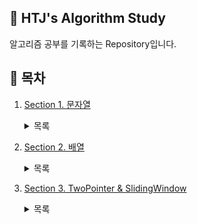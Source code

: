 ## 📕 HTJ's Algorithm Study  
알고리즘 공부를 기록하는 Repository입니다.  

## 📌 목차
1. [Section 1. 문자열](https://github.com/han-tomas/HTJ_AlgorithmStudy/tree/master/Section1_%EB%AC%B8%EC%9E%90%EC%97%B4/src)<details><summary>목록</summary>1. [문자 찾기](https://github.com/han-tomas/HTJ_AlgorithmStudy/tree/master/Section1_%EB%AC%B8%EC%9E%90%EC%97%B4/src/section1_01_%EB%AC%B8%EC%9E%90%EC%B0%BE%EA%B8%B0)<br>2. [대소문자 변환](https://github.com/han-tomas/HTJ_AlgorithmStudy/tree/master/Section1_%EB%AC%B8%EC%9E%90%EC%97%B4/src/section1_02_%EB%8C%80%EC%86%8C%EB%AC%B8%EC%9E%90%EB%B3%80%ED%99%98)<br>3. [문장 속 단어](https://github.com/han-tomas/HTJ_AlgorithmStudy/tree/master/Section1_%EB%AC%B8%EC%9E%90%EC%97%B4/src/section1_03_%EB%AC%B8%EC%9E%A5%EC%86%8D%EB%8B%A8%EC%96%B4)<br>4. [단어 뒤집기](https://github.com/han-tomas/HTJ_AlgorithmStudy/tree/master/Section1_%EB%AC%B8%EC%9E%90%EC%97%B4/src/section1_04_%EB%8B%A8%EC%96%B4%EB%92%A4%EC%A7%91%EA%B8%B0)<br>5. [특정 문자 뒤집기](https://github.com/han-tomas/HTJ_AlgorithmStudy/tree/master/Section1_%EB%AC%B8%EC%9E%90%EC%97%B4/src/section1_05_%ED%8A%B9%EC%A0%95%EB%AC%B8%EC%9E%90%EB%92%A4%EC%A7%91%EA%B8%B0)<br>6. [중복문자제거](https://github.com/han-tomas/HTJ_AlgorithmStudy/tree/master/Section1_%EB%AC%B8%EC%9E%90%EC%97%B4/src/section1_06_%EC%A4%91%EB%B3%B5%EB%AC%B8%EC%9E%90%EC%A0%9C%EA%B1%B0)<br>7. [회문 문자열](https://github.com/han-tomas/HTJ_AlgorithmStudy/tree/master/Section1_%EB%AC%B8%EC%9E%90%EC%97%B4/src/section1_07_%ED%9A%8C%EB%AC%B8%EB%AC%B8%EC%9E%90%EC%97%B4)<br>8. [유효한 팰린드롬](https://github.com/han-tomas/HTJ_AlgorithmStudy/tree/master/Section1_%EB%AC%B8%EC%9E%90%EC%97%B4/src/section1_08_%EC%9C%A0%ED%9A%A8%ED%95%9C%ED%8C%B0%EB%A6%B0%EB%93%9C%EB%A1%AC)<br>9. [숫자만 추출](https://github.com/han-tomas/HTJ_AlgorithmStudy/tree/master/Section1_%EB%AC%B8%EC%9E%90%EC%97%B4/src/section1_09_%EC%88%AB%EC%9E%90%EB%A7%8C%EC%B6%94%EC%B6%9C)<br>10. [가장 짧은 문자거리](https://github.com/han-tomas/HTJ_AlgorithmStudy/tree/master/Section1_%EB%AC%B8%EC%9E%90%EC%97%B4/src/section1_10_%EA%B0%80%EC%9E%A5%EC%A7%A7%EC%9D%80%EB%AC%B8%EC%9E%90%EA%B1%B0%EB%A6%AC)<br>11. [문자열 압축](https://github.com/han-tomas/HTJ_AlgorithmStudy/tree/master/Section1_%EB%AC%B8%EC%9E%90%EC%97%B4/src/section1_11_%EB%AC%B8%EC%9E%90%EC%97%B4%EC%95%95%EC%B6%95)<br>12. [암호](https://github.com/han-tomas/HTJ_AlgorithmStudy/tree/master/Section1_%EB%AC%B8%EC%9E%90%EC%97%B4/src/section1_12_%EC%95%94%ED%98%B8)<br></details>

2. [Section 2. 배열](https://github.com/han-tomas/HTJ_AlgorithmStudy/tree/master/Section2_%EB%B0%B0%EC%97%B4/src)<details><summary>목록</summary>1. [큰 수 출력하기](https://github.com/han-tomas/HTJ_AlgorithmStudy/tree/master/Section2_%EB%B0%B0%EC%97%B4/src/section2_01_%ED%81%B0%EC%88%98%EC%B6%9C%EB%A0%A5%ED%95%98%EA%B8%B0)<br>2. [보이는 학생](https://github.com/han-tomas/HTJ_AlgorithmStudy/tree/master/Section2_%EB%B0%B0%EC%97%B4/src/section2_02_%EB%B3%B4%EC%9D%B4%EB%8A%94%ED%95%99%EC%83%9D)<br>3. [가위 바위 보](https://github.com/han-tomas/HTJ_AlgorithmStudy/tree/master/Section2_%EB%B0%B0%EC%97%B4/src/section2_03_%EA%B0%80%EC%9C%84%EB%B0%94%EC%9C%84%EB%B3%B4)<br>4. [피보나치 수열](https://github.com/han-tomas/HTJ_AlgorithmStudy/tree/master/Section2_%EB%B0%B0%EC%97%B4/src/section2_04_%ED%94%BC%EB%B3%B4%EB%82%98%EC%B9%98%EC%88%98%EC%97%B4)<br>5. [소수(에라토스테네스의 체)](https://github.com/han-tomas/HTJ_AlgorithmStudy/tree/master/Section2_%EB%B0%B0%EC%97%B4/src/section2_05_%EC%86%8C%EC%88%98_%EC%97%90%EB%9D%BC%ED%86%A0%EC%8A%A4%ED%85%8C%EB%84%A4%EC%8A%A4%EC%9D%98%EC%B2%B4)<br>6. [뒤집은 소수](https://github.com/han-tomas/HTJ_AlgorithmStudy/tree/master/Section2_%EB%B0%B0%EC%97%B4/src/section2_06_%EB%92%A4%EC%A7%91%EC%9D%80%EC%86%8C%EC%88%98)<br>7. [점수 계산](https://github.com/han-tomas/HTJ_AlgorithmStudy/tree/master/Section2_%EB%B0%B0%EC%97%B4/src/section2_07_%EC%A0%90%EC%88%98%EA%B3%84%EC%82%B0)<br>8. [등수 구하기](https://github.com/han-tomas/HTJ_AlgorithmStudy/tree/master/Section2_%EB%B0%B0%EC%97%B4/src/section2_08_%EB%93%B1%EC%88%98%EA%B5%AC%ED%95%98%EA%B8%B0)<br>9. [격자판 최대합](https://github.com/han-tomas/HTJ_AlgorithmStudy/tree/master/Section2_%EB%B0%B0%EC%97%B4/src/section2_09_%EA%B2%A9%EC%9E%90%ED%8C%90%EC%B5%9C%EB%8C%80%ED%95%A9)<br>10. [봉우리](https://github.com/han-tomas/HTJ_AlgorithmStudy/tree/master/Section2_%EB%B0%B0%EC%97%B4/src/section2_10_%EB%B4%89%EC%9A%B0%EB%A6%AC)<br>11. [임시반장 정하기](https://github.com/han-tomas/HTJ_AlgorithmStudy/tree/master/Section2_%EB%B0%B0%EC%97%B4/src/section2_11_%EC%9E%84%EC%8B%9C%EB%B0%98%EC%9E%A5%EC%A0%95%ED%95%98%EA%B8%B0)<br>12. [멘토링](https://github.com/han-tomas/HTJ_AlgorithmStudy/tree/master/Section2_%EB%B0%B0%EC%97%B4/src/section2_12_%EB%A9%98%ED%86%A0%EB%A7%81)<br></details>

3. [Section 3. TwoPointer & SlidingWindow](https://github.com/han-tomas/HTJ_AlgorithmStudy/tree/master/Section3_TwoPointer_%26_SlidingWindow/src)<details><summary>목록</summary>1. [두 배열 합치기](https://github.com/han-tomas/HTJ_AlgorithmStudy/tree/master/Section3_TwoPointer_%26_SlidingWindow/src/section3_01_%EB%91%90%EB%B0%B0%EC%97%B4%ED%95%A9%EC%B9%98%EA%B8%B0)<br>2. [공통 원소 구하기](https://github.com/han-tomas/HTJ_AlgorithmStudy/tree/master/Section3_TwoPointer_%26_SlidingWindow/src/section3_02_%EA%B3%B5%ED%86%B5%EC%9B%90%EC%86%8C%EA%B5%AC%ED%95%98%EA%B8%B0)<br>3. [최대 매출](https://github.com/han-tomas/HTJ_AlgorithmStudy/tree/master/Section3_TwoPointer_%26_SlidingWindow/src/section3_03_%EC%B5%9C%EB%8C%80%EB%A7%A4%EC%B6%9C)</details>


